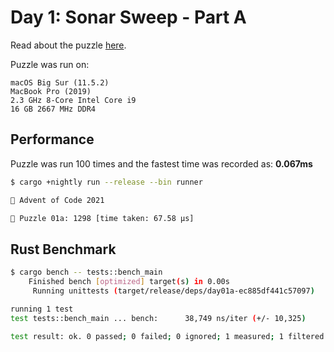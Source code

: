 # Day 1: Sonar Sweep - Part A

Read about the puzzle [here](https://adventofcode.com/2021/day/1).

Puzzle was run on:

```text
macOS Big Sur (11.5.2)
MacBook Pro (2019)
2.3 GHz 8-Core Intel Core i9
16 GB 2667 MHz DDR4
```

## Performance

Puzzle was run 100 times and the fastest time was recorded as: **0.067ms**

```sh
$ cargo +nightly run --release --bin runner

🎄 Advent of Code 2021

🧩 Puzzle 01a: 1298 [time taken: 67.58 μs]
```

## Rust Benchmark

```sh
$ cargo bench -- tests::bench_main
    Finished bench [optimized] target(s) in 0.00s
     Running unittests (target/release/deps/day01a-ec885df441c57097)

running 1 test
test tests::bench_main ... bench:      38,749 ns/iter (+/- 10,325)

test result: ok. 0 passed; 0 failed; 0 ignored; 1 measured; 1 filtered out; finished in 0.26s
```
